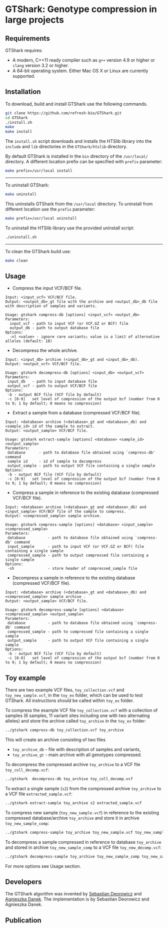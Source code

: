 # GTShark: Genotype compression in large projects

Requirements
--------------

GTShark requires:

* A modern, C++11 ready compiler such as `g++` version 4.9 or higher or `clang` version 3.2 or higher.
* A 64-bit operating system. Either Mac OS X or Linux are currently supported.

Installation
--------------

To download, build and install GTShark use the following commands.
```sh
git clone https://github.com/refresh-bio/GTShark.git
cd GTShark
./install.sh 
make
make install
```
The `install.sh` script downloads and installs the HTSlib library into the `include` and `lib` directories in the `GTShark/htslib` directory. 

By default GTShark is installed in the `bin` directory of the `/usr/local/` directory. A different location prefix can be specified with `prefix` parameter:
```sh
make prefix=/usr/local install
```
---
To uninstall GTShark:
```sh
make uninstall
```
This uninstalls GTShark from the `/usr/local` directory. To uninstall from different location use the `prefix` parameter:
```sh
make prefix=/usr/local uninstall
```
To uninstall the HTSlib library use the provided uninstall script:
```sh
./uninstall.sh 
```
---
To clean the GTShark build use:
```sh
make clean
```
Usage
--------------
* Compress the input VCF/BCF file.
```
Input: <input_vcf> VCF/BCF file. 
Output: <output_db>_gt file with the archive and <output_db>_db file with description of samples and variants.

Usage: gtshark compress-db [options] <input_vcf> <output_db>
Parameters:
  input_vcf - path to input VCF (or VCF.GZ or BCF) file
  output_db - path to output database file
Options:
  -nl <value> - ignore rare variants; value is a limit of alternative alleles (default: 10)
  ```
  
 * Decompress the whole archive.
 ```
Input: <input_db> archive (<input_db>_gt and <input_db>_db). 
Output: <output_vcf> VCF/BCF file.
 
Usage: gtshark decompress-db [options] <input_db> <output_vcf>
Parameters:
  input_db   - path to input database file
  output_vcf - path to output VCF/BCF file
Options:
  -b - output BCF file (VCF file by default)
  -c [0-9]   set level of compression of the output bcf (number from 0 to 9; 1 by default; 0 means no compression)	
 ```
 
 * Extract a sample from a database (compressed VCF/BCF file).
 ```
Input: <database> archive (<database>_gt and <database>_db) and <sample_id> id of the sample to extract.
Output: <output_sample> VCF/BCF file.

Usage: gtshark extract-sample [options] <database> <sample_id> <output_sample>
Parameters:
  database      - path to database file obtained using `compress-db' command
  sample id     - id of sample to decompress
  output_sample - path to output VCF file containing a single sample
Options:
  -b - output BCF file (VCF file by default)
  -c [0-9]   set level of compression of the output bcf (number from 0 to 9; 1 by default; 0 means no compression)
 ```
 
* Compress a sample in reference to the existing database (compressed VCF/BCF file).
 ```
Input: <database> archive (<database>_gt and <database>_db) and <input_sample> VCF/BCF file of the sample to compress.
Output: <compressed_sample> sample archive.

Usage: gtshark compress-sample [options] <database> <input_sample> <compressed_sample>
Parameters:
  database          - path to database file obtained using `compress-db' command
  input_sample      - path to input VCF (or VCF.GZ or BCF) file containing a single sample
  compressed_sample - path to output compressed file containing a single sample
Options:
  -sh               - store header of compressed_sample file
 ```


* Decompress a sample in reference to the existing database (compressed VCF/BCF file).
 ```
Input: <database> archive (<database>_gt and <database>_db) and <compressed_sample> sample archive .
Output: <output_sample> VCF/BCF file.

Usage: gtshark decompress-sample [options] <database> <compressed_sample> <output_sample>
Parameters:
  database          - path to database file obtained using `compress-db' command
  compressed_sample - path to compressed file containing a single sample
  output_sample     - path to output VCF file containing a single sample
Options:
  -b - output BCF file (VCF file by default)
  -c [0-9]   set level of compression of the output bcf (number from 0 to 9; 1 by default; 0 means no compression)	
 ```
 
 
Toy example
--------------

There are two example VCF files, `toy_collection.vcf` and `toy_new_sample.vcf`, in the `toy_ex` folder, which can be used to test GTShark. All instructions should be called within `toy_ex` folder.

To compress the example VCF file `toy_collection.vcf` with a collection of samples (6 samples, 11 variant sites including one with two alternating alleles) and store the archive called `toy_archive` in the `toy_ex` folder:
```sh
../gtshark compress-db toy_collection.vcf toy_archive
```
This will create an archive consisting of two files
* `toy_archive_db` - file with description of samples and variants,
* `toy_archive_gt` - main archive with all genotypes compressed.

To decompress the compressed archive `toy_archive` to a VCF file `toy_coll_decomp.vcf`:
```sh
../gtshark  decompress-db toy_archive toy_coll_decomp.vcf
```

To extract a single sample (`s2`) from the compressed archive `toy_archive` to a VCF file `extracted_sample.vcf`:
```sh
../gtshark extract-sample toy_archive s2 extracted_sample.vcf
```

To compress new sample (`toy_new_sample.vcf`) in reference to the existing compressed database/archive `toy_archive` and store it in archive `toy_new_sample_comp`:
```sh
../gtshark compress-sample toy_archive toy_new_sample.vcf toy_new_sample_comp
```

To decompress a sample compressed in reference to database `toy_archive` and stored in archive `toy_new_sample_comp` to a VCF file `toy_new_decomp.vcf`:
```sh
../gtshark decompress-sample toy_archive toy_new_sample_comp toy_new_sample_decomp.vcf
```

For more options see Usage section.

Developers
--------------
The GTShark algorithm was invented by [Sebastian Deorowicz](https://github.com/sebastiandeorowicz) and [Agnieszka Danek](https://github.com/agnieszkadanek).
The implementation is by Sebastian Deorowicz and Agnieszka Danek.

Publication
--------------

<!--- Danek, A., Deorowicz, S., GTC: an attempt to maintenance of huge genome collections compressed, [bioRxiv](http://biorxiv.org/content/early/2017/04/28/131649), 2017; --->

